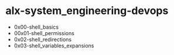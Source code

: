 # alx-system_engineering-devops
* 0x00-shell_basics
* 00x01-shell_permissions
* 0x02-shell_redirections
* 0x03-shell_variables_expansions
